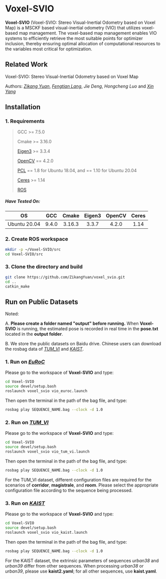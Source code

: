# Voxel-SVIO

**Voxel-SVIO** (Voxel-SVIO: Stereo Visual-Inertial Odometry based on Voxel Map) is a MSCKF based visual-inertial odometry (VIO) that utilizes voxel-based map management. The voxel-based map management enables VIO systems to efficiently retrieve the most suitable points for optimizer inclusion, thereby ensuring optimal allocation of computational resources to the variables most critical for optimization.

## Related Work

Voxel-SVIO: Stereo Visual-Inertial Odometry based on Voxel Map

Authors: [*Zikang Yuan*](https://scholar.google.com/citations?hl=zh-CN&user=acxdM9gAAAAJ), [*Fengtian Lang*](https://scholar.google.com/citations?hl=zh-CN&user=zwgGSkEAAAAJ&view_op=list_works&gmla=ABEO0Yrl4-YPuowyntSYyCW760yxM5-IWkF8FGV4t9bs9qz1oWrqnlHmPdbt7LMcMDc04kl2puqRR4FaZvaCUONsX7MQhuAC6a--VS2pTsuwj-CyKgWp3iWDP2TS0I__Zui5da4), *Jie Deng*, *Hongcheng Luo* and [*Xin Yang*](https://scholar.google.com/citations?user=lsz8OOYAAAAJ&hl=zh-CN)

## Installation

### 1. Requirements

> GCC >= 7.5.0
>
> Cmake >= 3.16.0
> 
> [Eigen3](http://eigen.tuxfamily.org/index.php?title=Main_Page) >= 3.3.4
>
> [OpenCV](https://github.com/opencv/opencv) == 4.2.0
>
> [PCL](https://pointclouds.org/downloads/) == 1.8 for Ubuntu 18.04, and == 1.10 for Ubuntu 20.04
>
> [Ceres](http://ceres-solver.org/installation.html) >= 1.14
>
> [ROS](http://wiki.ros.org/ROS/Installation)

##### Have Tested On:

| OS    | GCC  | Cmake | Eigen3 | OpenCV | Ceres |
|:-:|:-:|:-:|:-:|:-:|:-:|
| Ubuntu 20.04 | 9.4.0  | 3.16.3 | 3.3.7 | 4.2.0 | 1.14 |

### 2. Create ROS workspace

```bash
mkdir -p ~/Voxel-SVIO/src
cd Voxel-SVIO/src
```

### 3. Clone the directory and build

```bash
git clone https://github.com/ZikangYuan/voxel_svio.git
cd ..
catkin_make
```

## Run on Public Datasets

Noted:

A. **Please create a folder named "output" before running.** When **Voxel-SVIO** is running, the estimated pose is recorded in real time in the **pose.txt** located in the **output folder**.

B. We store the public datasets on Baidu drive. Chinese users can download the rosbag data of [*TUM_VI*](https://pan.baidu.com/s/1WLhnyq09KMpG4J4McT841Q?pwd=8pen) and [*KAIST*](https://pan.baidu.com/s/1KHkGmQ7nH5Une3VNerLyHQ?pwd=ss9a).

###  1. Run on [*EuRoC*](https://projects.asl.ethz.ch/datasets/doku.php?id=kmavvisualinertialdatasets)

Please go to the workspace of **Voxel-SVIO** and type:

```bash
cd Voxel-SVIO
source devel/setup.bash
roslaunch voxel_svio vio_euroc.launch
```

Then open the terminal in the path of the bag file, and type:

```bash
rosbag play SEQUENCE_NAME.bag --clock -d 1.0
```

###  2. Run on [*TUM_VI*](https://cvg.cit.tum.de/data/datasets/visual-inertial-dataset)

Please go to the workspace of **Voxel-SVIO** and type:

```bash
cd Voxel-SVIO
source devel/setup.bash
roslaunch voxel_svio vio_tum_vi.launch
```

Then open the terminal in the path of the bag file, and type:

```bash
rosbag play SEQUENCE_NAME.bag --clock -d 1.0
```

For the TUM_VI dataset, different configuration files are required for the scenarios of **corridor**, **magistrale**, and **room**. Please select the appropriate configuration file according to the sequence being processed.

###  3. Run on [*KAIST*](https://sites.google.com/view/complex-urban-dataset)

Please go to the workspace of **Voxel-SVIO** and type:

```bash
cd Voxel-SVIO
source devel/setup.bash
roslaunch voxel_svio vio_kaist.launch
```

Then open the terminal in the path of the bag file, and type:

```bash
rosbag play SEQUENCE_NAME.bag --clock -d 1.0
```

For the KAIST dataset, the extrinsic parameters of sequences *urban38* and *urban39* differ from other sequences. When processing *urban38* or *urban39*, please use **kaist2.yaml**; for all other sequences, use **kaist.yaml**.

